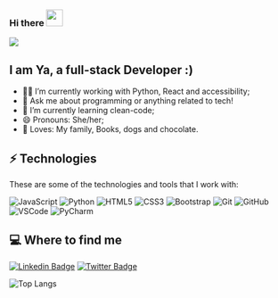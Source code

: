 ### Hi there <img src="https://media.giphy.com/media/hvRJCLFzcasrR4ia7z/giphy.gif" width="30px">

<!--
**YaOliveira/YaOliveira** is a ✨ _special_ ✨ repository because its `README.md` (this file) appears on your GitHub profile.

Here are some ideas to get you started:

- 🔭 I’m currently working on ...
- 🌱 I’m currently learning ...
- 👯 I’m looking to collaborate on ...
- 🤔 I’m looking for help with ...
- 💬 Ask me about ...
- 📫 How to reach me: ...
- 😄 Pronouns: ...
- ⚡ Fun fact: ...
-->

![](https://media.giphy.com/media/arxiLc5EiFhja/giphy.gif)
## I am Ya, a full-stack Developer :)


- 👩‍💻 I’m currently working with Python, React and accessibility;
- 💬 Ask me about programming or anything related to tech!
- 🌱 I’m currently learning clean-code;
- 😄 Pronouns: She/her;
- 🖤 Loves: My family, Books, dogs and chocolate.


## ⚡ Technologies

These are some of the technologies and tools that I work with:

![JavaScript](https://img.shields.io/badge/-JavaScript-black?logo=javascript)
![Python](https://img.shields.io/badge/-Python-black?logo=python&logoColor=green)
![HTML5](https://img.shields.io/badge/-HTML5-E34F26?logo=html5&logoColor=white)
![CSS3](https://img.shields.io/badge/-CSS3-1572B6?logo=css3)
![Bootstrap](https://img.shields.io/badge/-Bootstrap-563D7C?logo=bootstrap)
![Git](https://img.shields.io/badge/-Git-black?logo=git)
![GitHub](https://img.shields.io/badge/-GitHub-181717?logo=github)
![VSCode](https://img.shields.io/badge/-VSCode-007ACC?logo=visual-studio-code&logoColor=white)
![PyCharm](https://img.shields.io/badge/-PyCharm-black?logo=pycharm&logoColor=yellowgreen)



## 💻 Where to find me
[![Linkedin Badge](https://img.shields.io/badge/-linkedin-%230077B5?style=for-the-badge&logo=linkedin&logoColor=white)](https://www.linkedin.com/in/yara-oliveira)
[![Twitter Badge](https://img.shields.io/badge/-twitter-%231DA1F2?style=for-the-badge&logo=twitter&logoColor=white)](https://twitter.com/yaguioli)

![Top Langs](https://github-readme-stats.vercel.app/api/top-langs/?username=YaOliveira&layout=compact)
